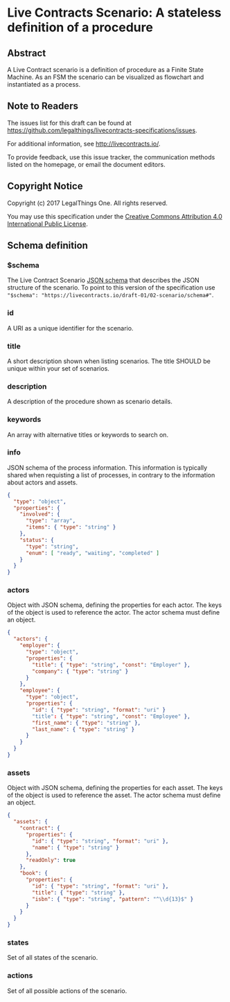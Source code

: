 # Live Contracts Scenario: A stateless definition of a procedure

## Abstract

A Live Contract scenario is a definition of procedure as a Finite State Machine. As an FSM the scenario can be
visualized as flowchart and instantiated as a process.

## Note to Readers

The issues list for this draft can be found at <https://github.com/legalthings/livecontracts-specifications/issues>.

For additional information, see <http://livecontracts.io/>.

To provide feedback, use this issue tracker, the communication methods listed on the homepage, or email the document
editors.

## Copyright Notice

Copyright (c) 2017 LegalThings One. All rights reserved.

You may use this specification under the [Creative Commons Attribution 4.0 International Public License](https://raw.githubusercontent.com/legalthings/livecontracts-specifications/master/LICENSE).

## Schema definition

### $schema

The Live Contract Scenario [JSON schema](http://json-schema.org) that describes the JSON structure of the scenario.
To point to this version of the specification use `"$schema": "https://livecontracts.io/draft-01/02-scenario/schema#"`.

### id

A URI as a unique identifier for the scenario.

### title

A short description shown when listing scenarios. The title SHOULD be unique within your set of scenarios.

### description

A description of the procedure shown as scenario details.

### keywords

An array with alternative titles or keywords to search on.

### info

JSON schema of the process information. This information is typically shared when requisting a list of processes,
in contrary to the information about actors and assets.

```json
{
  "type": "object",
  "properties": {
    "involved": {
      "type": "array",
      "items": { "type": "string" }
    },
    "status": {
      "type": "string",
      "enum": [ "ready", "waiting", "completed" ]
    }
  }
}
```

### actors

Object with JSON schema, defining the properties for each actor. The keys of the object is used to reference the actor.
The actor schema must define an object.

```json
{
  "actors": {
    "employer": {
      "type": "object",
      "properties": {
        "title": { "type": "string", "const": "Employer" },
        "company": { "type": "string" }
      }
    },
    "employee": {
      "type": "object",
      "properties": {
        "id": { "type": "string", "format": "uri" }
        "title": { "type": "string", "const": "Employee" },
        "first_name": { "type": "string" },
        "last_name": { "type": "string" }
      }
    }
  }
}
```

### assets

Object with JSON schema, defining the properties for each asset. The keys of the object is used to reference the asset.
The actor schema must define an object.

```json
{
  "assets": {
    "contract": {
      "properties": {
        "id": { "type": "string", "format": "uri" },
        "name": { "type": "string" }
      },
      "readOnly": true
    },
    "book": {
      "properties": {
        "id": { "type": "string", "format": "uri" },
        "title": { "type": "string" },
        "isbn": { "type": "string", "pattern": "^\\d{13}$" }
      }
    }
  }
}
```

### states

Set of all states of the scenario.

### actions

Set of all possible actions of the scenario.

